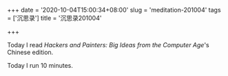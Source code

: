 +++
date = '2020-10-04T15:00:34+08:00'
slug = 'meditation-201004'
tags = ['沉思录']
title = '沉思录201004'

+++

Today I read _Hackers and Painters: Big Ideas from the Computer Age_'s Chinese edition.

Today I run 10 minutes.
